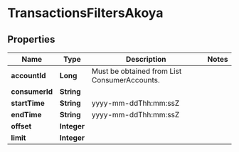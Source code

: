 

# TransactionsFiltersAkoya


## Properties

| Name | Type | Description | Notes |
|------------ | ------------- | ------------- | -------------|
|**accountId** | **Long** | Must be obtained from List ConsumerAccounts. |  |
|**consumerId** | **String** |  |  |
|**startTime** | **String** | yyyy-mm-ddThh:mm:ssZ |  |
|**endTime** | **String** | yyyy-mm-ddThh:mm:ssZ |  |
|**offset** | **Integer** |  |  |
|**limit** | **Integer** |  |  |




